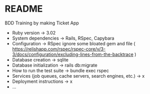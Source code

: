 # README

BDD Training by making Ticket App

- Ruby version
  -> 3.02
- System dependencies
  -> Rails, RSpec, Capybara
- Configuration
  -> RSpec ignore some bloated gem and file ( https://relishapp.com/rspec/rspec-core/v/3-3/docs/configuration/excluding-lines-from-the-backtrace )
- Database creation
  -> sqlite
- Database initialization
  -> rails db:migrate
- How to run the test suite
  -> bundle exec rspec
- Services (job queues, cache servers, search engines, etc.)
  -> x
- Deployment instructions
  -> x
- ...
